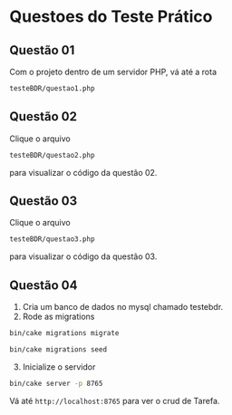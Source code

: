 # Questoes do Teste Prático


## Questão 01

Com o projeto dentro de um servidor PHP, vá até a rota
```bash
testeBDR/questao1.php
```

## Questão 02

Clique o arquivo
```bash
testeBDR/questao2.php
```
para visualizar o código da questão 02.

## Questão 03

Clique o arquivo
```bash
testeBDR/questao3.php
```
para visualizar o código da questão 03.

## Questão 04

1. Cria um banco de dados no mysql chamado testebdr.
2. Rode as migrations

```bash
bin/cake migrations migrate
```
```bash
bin/cake migrations seed
```

3. Inicialize o servidor
```bash
bin/cake server -p 8765
```

Vá até `http://localhost:8765` para ver o crud de Tarefa.
